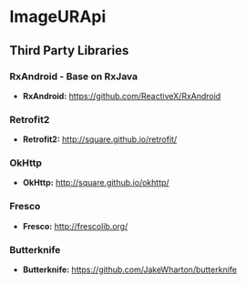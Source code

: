 # ImageURApi

## Third Party Libraries

### RxAndroid - Base on RxJava

* **RxAndroid:** https://github.com/ReactiveX/RxAndroid

### Retrofit2 
* **Retrofit2:** http://square.github.io/retrofit/

### OkHttp
* **OkHttp:** http://square.github.io/okhttp/

### Fresco 
* **Fresco:** http://frescolib.org/

### Butterknife
* **Butterknife:** https://github.com/JakeWharton/butterknife
